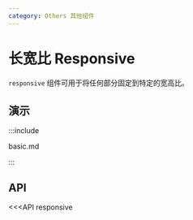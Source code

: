 ```yaml
---
category: Others 其他组件
---
```


# 长宽比 Responsive

`responsive` 组件可用于将任何部分固定到特定的宽高比。

## 演示

:::include

basic.md

:::

## API

<<<API responsive